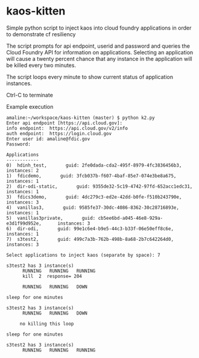 # kaos-kitten
Simple python script to inject kaos into cloud foundry applications in order to demonstrate cf resiliency

The script prompts for api endpoint, userid and password and queries the Cloud Foundry API for information on applications.
Selecting an application will cause a twenty percent chance that any instance in the application will be killed every two minutes.

The script loops every minute to show current status of application instances.

Ctrl-C to terminate

Example execution
```
amaline:~/workspace/kaos-kitten (master) $ python k2.py
Enter api endpoint [https://api.cloud.gov]: 
info endpoint:  https://api.cloud.gov/v2/info
auth endpoint:  https://login.cloud.gov
Enter user id: amaline@fdic.gov
Password: 

Applications
------------
0)  hdinh_test,       guid: 2fe0dada-cda2-495f-8979-4fc3836456b3,      instances: 2
1)  fdicdemo,       guid: 3fcb037b-f607-4baf-85e7-074e3be8a675,      instances: 1
2)  dir-odi-static,       guid: 9355de32-5c19-4742-97fd-652acc1edc31,      instances: 1
3)  fdics3demo,       guid: 4dc279c3-ed2e-42dd-b0fe-f510b243790e,      instances: 3
4)  vanillas3,       guid: 9585fe37-30dc-4086-8362-30c28716893e,      instances: 1
5)  vanillas3private,       guid: cb5ee6bd-a045-46e8-929a-e3d1f99d952e,      instances: 3
6)  dir-odi,       guid: 99e1c6e4-b9e5-44c3-b33f-06e50eff8c6e,      instances: 1
7)  s3test2,       guid: 499c7a3b-762b-498b-8a68-2b7c642264d0,      instances: 3

Select applications to inject kaos (separate by space): 7

s3test2 has 3 instance(s)
      RUNNING   RUNNING   RUNNING
      kill  2  response= 204

      RUNNING   RUNNING   DOWN

sleep for one minutes

s3test2 has 3 instance(s)
      RUNNING   RUNNING   DOWN

     no killing this loop

sleep for one minutes

s3test2 has 3 instance(s)
      RUNNING   RUNNING   RUNNING
```
